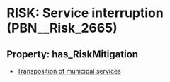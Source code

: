 # RISK: __Service interruption__ (PBN__Risk_2665)

## Property: has_RiskMitigation

* [Transposition of municipal services](PBN__Mitigation_622)

